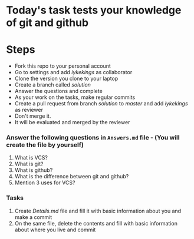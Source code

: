# Today's task tests your knowledge of git and github

# Steps

- Fork this repo to your personal account
- Go to settings and add *iykekings* as collaborator
- Clone the version you clone to your laptop
- Create a branch called *solution*
- Answer the questions and complete
- As your work on the tasks, make regular commits
- Create a pull request from branch *solution* to *master* and add *iykekings* as reviewer
- Don't merge it.
- It will be evaluated and merged by the reviewer

### Answer the following questions in `Answers.md` file - (You will create the file by yourself)

1. What is VCS?
2. What is git?
3. What is github?
4. What is the difference between git and github?
5. Mention 3 uses for VCS?

### Tasks

1. Create *Details.md* file and fill it with basic information about you and make a commit
2. On the same file, delete the contents and fill with basic information about where you live and commit


